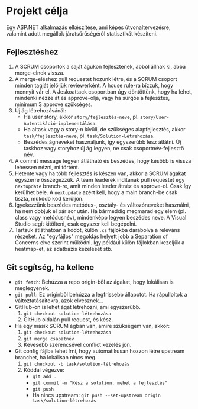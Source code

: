# Projekt célja
Egy ASP.NET alkalmazás elkészítése, ami képes útvonaltervezésre, valamint adott megállók járatsűrűségéről statisztikát készíteni.

## Fejlesztéshez
1. A SCRUM csoportok a saját águkon fejlesztenek, abból állnak ki, abba merge-elnek vissza.
2. A merge-eléshez pull requestet hozunk létre, és a SCRUM csoport minden tagját jelöljük reviewerként. A house rule-ra bízzuk, hogy mennyit vár el. A Jeskoattack csoportban úgy döntöttünk, hogy ha lehet, mindenki nézze át és approve-olja, vagy ha sürgős a fejlesztés, minimum 3 approve szükséges.
3. Új ág létrehozásánál:
   - Ha user story, akkor `story/fejlesztés-neve`, pl. `story/User-Autentikáció-implementálása`.
   - Ha altask vagy a story-n kívüli, de szükséges alapfejlesztés, akkor `task/fejlesztés-neve`, pl. `task/Solution-Létrehozása`.
   - Beszédes ágneveket használjunk, így egyszerűbb lesz átlátni. Új taskhoz vagy storyhoz új ág legyen, ne csak csoportnév-fejlesztő név.
4. A commit message legyen átlátható és beszédes, hogy később is vissza lehessen nézni, mi történt.
5. Hetente vagy ha több fejlesztés is készen van, akkor a SCRUM ágakat egyszerre összegezzük. A team leaderek indítanak pull requestet egy `nextupdate` branch-re, amit minden leader átnéz és approve-ol. Csak így kerülhet bele. A `nextupdate` azért kell, hogy a main branch-be csak tiszta, működő kód kerüljön.
6. Igyekezzünk beszédes metódus-, osztály- és változóneveket használni, ha nem dobjuk el pár sor után. Ha bármeddig megmarad egy elem (pl. class vagy metódusnév), mindenképp legyen beszédes neve. A Visual Studio segít kitölteni, csak egyszer kell begépelni.
7. Tartsuk átláthatóan a kódot, külön `.cs` fájlokba darabolva a releváns részeket. Az "egyfájlos" megoldás helyett jobb a Separation of Concerns elve szerint működni. Így például külön fájlokban kezeljük a heatmap-et, az adatbázis kezelését stb.

## Git segítség, ha kellene
- `git fetch`: Behúzza a repo origin-ből az ágakat, hogy lokálisan is meglegyenek.
- `git pull`: Ez originből behúzza a legfrissebb állapotot. Ha rápulloltok a változtatásaitokra, azok elvesznek... 
- GitHub-on is lehet ágat létrehozni, ami egyszerűbb.
   1. `git checkout solution-létrehozása`
   2. GitHub oldalán pull request, és kész.
- Ha egy másik SCRUM ágban van, amire szükségem van, akkor: 
   1. `git checkout solution-létrehozása`
   2. `git merge csapatnév`
   3. Kevesebb szerencsével conflict kezelés jön.
- Git config fájlba lehet írni, hogy automatikusan hozzon létre upstream branchet, ha lokálisan nincs meg.
   1. `git checkout -b task/solution-létrehozás`
   2. Kóddal végezve:
      - `git add .`
      - `git commit -m "Kész a solution, mehet a fejlesztés"`
      - `git push`
      - Ha nincs upstream: `git push --set-upstream origin task/solution-létrehozás`
